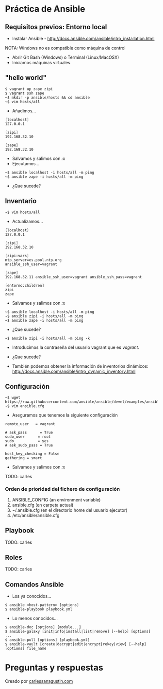 # Práctica de Ansible

## Requisitos previos: Entorno local

* Instalar Ansible - http://docs.ansible.com/ansible/intro_installation.html

NOTA: Windows no es compatible como máquina de control

* Abrir Git Bash (Windows) o Terminal (Linux/MacOSX)
* Iniciamos máquinas virtuales

## "hello world"

```
$ vagrant up zape zipi
$ vagrant ssh zape
~$ mkdir -p ansible/hosts && cd ansible
~$ vim hosts/all
```

* Añadimos...

```
[localhost]
127.0.0.1

[zipi]
192.168.32.10

[zape]
192.168.32.10
```

* Salvamos y salimos con *:x*
* Ejecutamos...

```
~$ ansible localhost -i hosts/all -m ping
~$ ansible zape -i hosts/all -m ping
```

* ¿Que sucede?

## Inventario

```
~$ vim hosts/all
```

* Actualizamos...

```
[localhost]
127.0.0.1

[zipi]
192.168.32.10

[zipi:vars]
ntp_server=es.pool.ntp.org
ansible_ssh_user=vagrant

[zape]
192.168.32.11 ansible_ssh_user=vagrant ansible_ssh_pass=vagrant

[entorno:children]
zipi
zape
```

* Salvamos y salimos con *:x*

```
~$ ansible localhost -i hosts/all -m ping
~$ ansible zipi -i hosts/all -m ping
~$ ansible zape -i hosts/all -m ping
```

* ¿Que sucede?

```
~$ ansible zipi -i hosts/all -m ping -k
```

* Introducimos la contraseña del usuario vagrant que es *vagrant*.

* ¿Que sucede?

* También podemos obtener la información de inventorios dinámicos: http://docs.ansible.com/ansible/intro_dynamic_inventory.html

## Configuración

```
~$ wget https://raw.githubusercontent.com/ansible/ansible/devel/examples/ansible.cfg
~$ vim ansible.cfg
```

* Aseguramos que tenemos la siguiente configuración

```
remote_user   = vagrant

# ask_pass      = True
sudo_user      = root
sudo           = yes
# ask_sudo_pass = True

host_key_checking = False
gathering = smart
```

* Salvamos y salimos con *:x*

TODO: carles

### Orden de prioridad del fichero de configuración

1. ANSIBLE_CONFIG (an environment variable)
2. ansible.cfg (en carpeta actual)
3. ~/.ansible.cfg (en el directorio home del usuario ejecutor)
4. /etc/ansible/ansible.cfg

## Playbook

TODO: carles

## Roles

TODO: carles


## Comandos Ansible

* Los ya conocidos...

```
$ ansible <host-pattern> [options]
$ ansible-playbook playbook.yml
```

* Lo menos conocidos...

```
$ ansible-doc [options] [module...]
$ ansible-galaxy [init|info|install|list|remove] [--help] [options] ...
$ ansible-pull [options] [playbook.yml]
$ ansible-vault [create|decrypt|edit|encrypt|rekey|view] [--help] [options] file_name
```

# Preguntas y respuestas

Creado por [carlessanagustin.com](http://www.carlessanagustin.com)